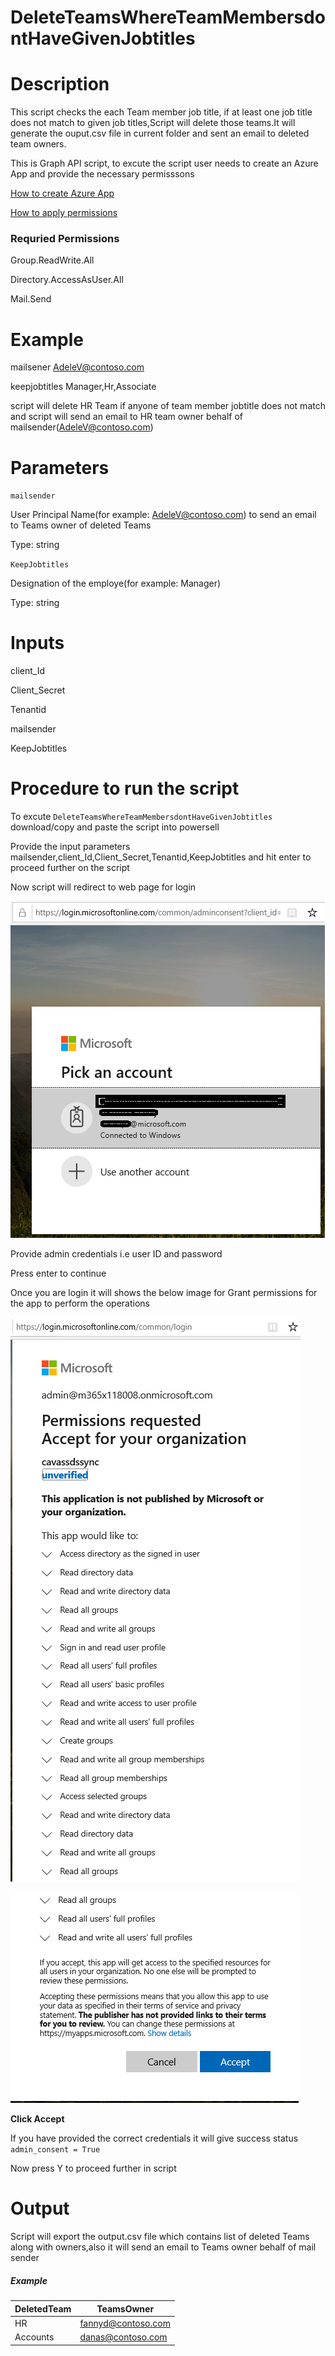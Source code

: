 # DeleteTeamsWhereTeamMembersdontHaveGivenJobtitles

# Description

This script checks the each Team member job title, if at least one job title does not match to given job titles,Script will delete those teams.It will generate the ouput.csv file in current folder and sent an email to deleted team owners.

This is Graph API script, to excute the script user needs to create an Azure App and provide the necessary permisssons 

[How to create Azure App](https://docs.microsoft.com/en-us/graph/auth-register-app-v2)

[How to apply permissions](https://docs.microsoft.com/en-us/graph/notifications-integration-app-registration)

### Requried Permissions

Group.ReadWrite.All
 
Directory.AccessAsUser.All

Mail.Send

# Example

mailsener AdeleV@contoso.com

keepjobtitles Manager,Hr,Associate 

script will delete HR Team if anyone of team member jobtitle does not match and script will send an email to HR team owner behalf of mailsender(AdeleV@contoso.com)

# Parameters

 `mailsender`
 
   User Principal Name(for example: AdeleV@contoso.com) to send an email to Teams owner of deleted Teams 
   
   Type: string 

 `KeepJobtitles`
 
   Designation of the employe(for example: Manager)
   
   Type: string 
      

# Inputs
   
   client_Id
   
   Client_Secret
   
   Tenantid
   
   mailsender
   
   KeepJobtitles
        
 # Procedure to run the script
 
   To excute `DeleteTeamsWhereTeamMembersdontHaveGivenJobtitles` download/copy and paste the script into powersell
        
   Provide the input parameters mailsender,client_Id,Client_Secret,Tenantid,KeepJobtitles and hit enter to proceed further on the script
        
   Now script will redirect to web page for login
        
   ![Signin](https://github.com/Geetha63/MS-Teams-Scripts/blob/master/Images/Siginin.png)
        
   Provide admin credentials i.e user ID and password 
        
   Press enter to continue
   
   Once you are login it will shows the below image for Grant permissions for the app to perform the operations

 ![GrantPermission](https://github.com/Geetha63/MS-Teams-Scripts/blob/master/Images/GrantPermissions.png)
 
 ![GrantPermission](https://github.com/Geetha63/MS-Teams-Scripts/blob/master/Images/GrantPermissions2.png)
 
 **Click Accept**

 If you have provided the correct credentials it will give success status `admin_consent = True`
 
 Now press Y to proceed further in script
       
 # Output
 
 Script will export the output.csv file which contains list of deleted Teams along with owners,also it will send an email to Teams owner behalf of mail sender
 
 ##### Example
 
 |DeletedTeam|TeamsOwner        |
 |-----------|------------------|
 |HR         |fannyd@contoso.com|
 |Accounts   |danas@contoso.com |
